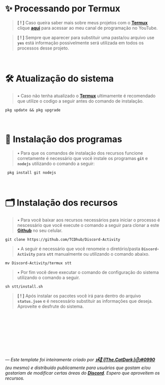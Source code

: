 <h1>✨ Processando por Termux</h1>

> **[ ! ]** Caso queira saber mais sobre meus projetos com o **[Termux](https://termux.com)** clique **[aqui](https://youtube.com/channel/UCY7kqrZLNAyYEbkkxv2tYbQ)** para acessar ao meu canal de programação no YouTube.

> **[ ! ]** Sempre que aparecer para substituir uma pasta/ou arquivo use **`yes`** está informação possivelmente será utilizada em todos os processos desse projeto.
<br>
<h1>🛠️ Atualização do sistema</h1>

> **•** Caso não tenha atualizado o **[Termux](https://termux.com)** ultimamente é recomendado que utilize o codigo a seguir antes do comando de instalação.
```
pkg update && pkg upgrade
```
<br>
<h1>📂 Instalação dos programas</h1>

> **•** Para que os comandos de instalação dos recursos funcione corretamente é necessário que você instale os programas **`git`** e **`nodejs`** utilizando o comando a seguir:
```
 pkg install git nodejs
```
<br>
<h1>🗂️ Instalação dos recursos</h1>

> **•** Para você baixar aos recursos necessários para iniciar o processo é nescessário que você execute o comando a seguir para clonar a este **[Github](https://github.com/TCDhub/Discord-Activity)** no seu celular.
```
git clone https://github.com/TCDhub/Discord-Activity
```
> **•** A seguir é necessário que você renomeie o diretório/pasta **`Discord-Activity`** para **`stt`** manualmente ou utilizando o comando abaixo.
```
mv Discord-Activity/termux stt
```
> **•** Por fim você deve executar o comando de configuração do sistema utilizando o comando a seguir.
```
sh stt/install.sh
```
> **[ ! ]** Após instalar os pacotes você irá para dentro do arquivo **`status.json`** e é nescessário substituir as informações que deseja. Aproveite e desfrute do sistema.

<br><br><br><br><br><br><br><br>
*— Este template foi inteiramente criado por* ***[ᝰ໋݊🌙⢿The.CatDark⣷ᥫ᭡#0990](https://www.flownixr.repl.co)*** *(eu mesmo) e distribuído publicamente para usuários que gostam e/ou gostariam de modificar certas áreas do* ***[Discord](https://discord.com)****. Espero que aproveitem os recursos.*
